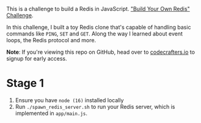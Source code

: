 This is a challenge to build a Redis in JavaScript.
["Build Your Own Redis" Challenge](https://codecrafters.io/challenges/redis).

In this challenge, I built a toy Redis clone that's capable of handling
basic commands like `PING`, `SET` and `GET`. Along the way I learned about
event loops, the Redis protocol and more.

**Note**: If you're viewing this repo on GitHub, head over to
[codecrafters.io](https://codecrafters.io) to signup for early access.



# Stage 1 



1. Ensure you have `node (16)` installed locally
2. Run `./spawn_redis_server.sh` to run your Redis server, which is implemented
   in `app/main.js`.

